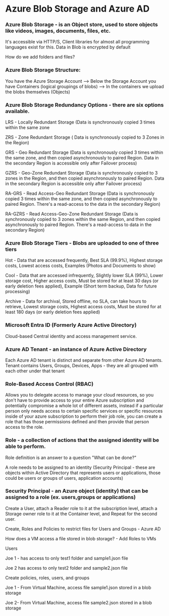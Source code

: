 # Azure Blob Storage and Azure AD

### Azure Blob Storage - is an Object store, used to store objects like videos, images, documents, files, etc.
It's accessible via HTTP/S, Client libraries for almost all programming languages exist for this. Data in Blob is encrypted by default

How do we add folders and files?

### Azure Blob Storage Structure:
You have the Azure Storage Account --> Below the Storage Account you have Containers (logical groupings of blobs) --> In the containers we upload the blobs themselves (Objects)

### Azure Blob Storage Redundancy Options - there are six options available.
LRS - Locally Redundant Storage (Data is synchronously copied 3 times within the same zone

ZRS - Zone Redundant Storage ( Data is synchronously copied to 3 Zones in the Region)

GRS - Geo Redundant Storage (Data is synchronously copied 3 times within the same zone, and then copied asynchronously to paired Region. Data in the secondary Region is accessible only after Failover process)

GZRS - Geo-Zone Redundant Storage (Data is synchronously copied to 3 zones in the Region, and then copied asynchronously to paired Region. Data in the secondary Region is accessible only after Failover process) 

RA-GRS - Read Access-Geo Redundant Storage (Data is synchronously copied 3 times within the same zone, and then copied asynchronously to paired Region. There's a read-access to the data in the secondary Region) 

RA-GZRS - Read Access-Geo-Zone Redundant Storage (Data is synchronously copied to 3 zones within the same Region, and then copied asynchronously to paired Region. There's a read-access to data in the secondary Region)

### Azure Blob Storage Tiers - Blobs are uploaded to one of three tiers 
Hot - Data that are accessed frequently, Best SLA (99.9%), Highest storage costs, Lowest access costs, Examples (Photos and Documents to show)

Cool - Data that are accessed infrequently, Slightly lower SLA (99%), Lower storage cost, Higher access costs, Must be stored for at least 30 days (or early deletion fees applied), Example (Short term backup, Data for future processing)

Archive - Data for archival, Stored offline, no SLA, can take hours to retrieve, Lowest storage costs, Highest access costs, Must be stored for at least 180 days (or early deletion fees applied) 

### Microsoft Entra ID (Formerly Azure Active Directory) 
Cloud-based Central identity and access management service. 

### Azure AD Tenant - an instance of Azure Active Directory
Each Azure AD tenant is distinct and separate from other Azure AD tenants.
Tenant contains Users, Groups, Devices, Apps - they are all grouped with each other under that tenant 

### Role-Based Access Control (RBAC)
Allows you to delegate access to manage your cloud resources, so you don't have to provide access to your entire Azure subscription and potentially compromise a whole lot of different assets, instead if a particular person only needs access to certain specific services or specific resources inside of your azure subscription to perform their job role, you can create a role that has those permissions defined and then provide that person access to the role.

### Role - a collection of actions that the assigned identity will be able to perform.
Role definition is an answer to a question "What can be done?" 

A role needs to be assigned to an identity (Security Principal - these are objects within Active Directory that represents users or applications, those could be users or groups of users, application accounts) 

### Security Principal - an Azure object (identity) that can be assigned to a role (ex. users,groups or applications)

Create a User, attach a Reader role to it at the subscription level, attach a Storage owner role to it at the Container level, and Repeat for the second user.

Create, Roles and Policies to restrict files for Users and Groups - Azure AD

How does a VM access a file stored in blob storage? - Add Roles to VMs

Users 

Joe 1 - has access to only test1 folder and sample1.json file

Joe 2 has access to only test2 folder and sample2.json file

Create policies, roles, users, and groups

Joe 1 - From Virtual Machine, access file sample1.json stored in a blob storage

Joe 2- From Virtual Machine, access file sample2.json stored in a blob storage
